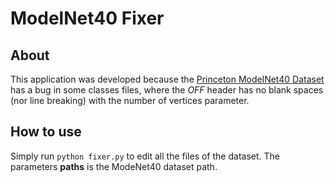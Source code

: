# ModelNet40 Fixer

## About
This application was developed because the [Princeton ModelNet40 Dataset](http://modelnet.cs.princeton.edu/) has a bug in some classes files, where the _OFF_ header has no blank spaces (nor line breaking) with the number of vertices parameter.

## How to use
Simply run `python fixer.py` to edit all the files of the dataset. The parameters **paths** is the ModeNet40 dataset path. 
